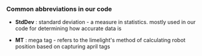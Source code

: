 ### Common abbreviations in our code

- **StdDev** : standard deviation - a measure in statistics.
mostly used in our code for determining how accurate
data is


- **MT** : mega tag - refers to the limelight's method of 
calculating robot position based on capturing april tags